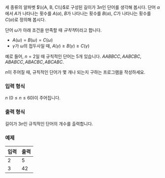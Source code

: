 세 종류의 알파벳 $\\{A, B, C\\}$로 구성된 길이가 $3n$인 단어를 생각해 봅시다. 단어 $\alpha$에서 $A$가 나타나는 횟수를 $A(\alpha)$, $B$가 나타나는 횟수를 $B(\alpha)$, $C$가 나타나는 횟수를 $C(\alpha)$로 정의해 봅시다.

단어 $\omega$가 아래 조건을 만족할 때 *규칙적*이라고 합니다.

* $A(\omega) = B(\omega) = C(\omega)$
* $\gamma$가 $\omega$의 접두사일 때, $A(\gamma) \ge B(\gamma) \ge C(\gamma)$

예로 들어, $n = 2$일 때 규칙적인 단어는 5개 있습니다. $AABBCC, AABCBC, ABABCC, ABACBC, ABCABC.$

$n$이 주어질 때, 규칙적인 단어가 몇 개나 되는지 구하는 프로그램을 작성하세요.

### 입력 형식

$n$ ($0 \le n \le 60$)이 주어집니다.

### 출력 형식

길이가 $3n$인 규칙적인 단어의 개수를 출력합니다.

### 예제

<table class='table table-bordered table-condensed'>
 <thead>
  <tr>
   <th style="width: 50%;">입력</th>
   <th style="width: 50%;">출력</th>
  </tr>
 </thead>
 <tbody>
  <tr>
   <td class="code-font">2</td>
   <td class="code-font">5</td>
  </tr>
  <tr>
   <td class="code-font">3</td>
   <td class="code-font">42</td>
  </tr>	
 </tbody>
</table>